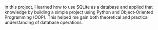In this project, I learned how to use SQLite as a database and applied that knowledge by building a simple project using Python and Object-Oriented Programming (OOP).
This helped me gain both theoretical and practical understanding of database operations.
